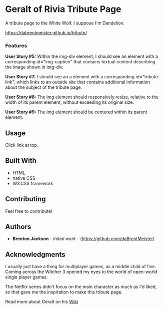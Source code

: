# Geralt of Rivia Tribute Page

A tribute page to the White Wolf. I suppose I'm Dandelion.

https://dabrentmeister.github.io/tribute/

### Features

**User Story #5:** Within the img-div element, I should see an element with a corresponding id="img-caption" that contains textual content describing the image shown in img-div.

**User Story #7:** I should see an a element with a corresponding id="tribute-link", which links to an outside site that contains additional information about the subject of the tribute page. 

**User Story #8:** The img element should responsively resize, relative to the width of its parent element, without exceeding its original size.

**User Story #9:** The img element should be centered within its parent element.

## Usage

Click link at top.

## Built With

* HTML
* native CSS
* W3.CSS framework

## Contributing

Feel free to contribute!


## Authors

* **Brenton Jackson** - *Initial work* - (https://github.com/daBrentMeister)

## Acknowledgments

I usually just have a thing for multiplayer games, as a middle child of five.
Coming across the Witcher 3 opened my eyes to the world of open-world single
player games. 

The Netflix series didn't focus on the main character as much
as I'd liked, so that gave me the inspiration to make this tribute page.

Read more about Geralt on his [Wiki](https://witcher.fandom.com/wiki/Geralt_of_Rivia)
